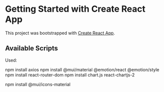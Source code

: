 # Getting Started with Create React App

This project was bootstrapped with [Create React App](https://github.com/facebook/create-react-app).

## Available Scripts
 Used:

 npm install axios
 npm install @mui/material @emotion/react @emotion/style
 npm install react-router-dom
 npm install chart.js react-chartjs-2

 npm install @mui/icons-material